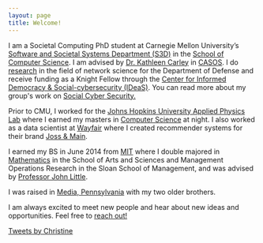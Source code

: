 ```yaml
---
layout: page
title: Welcome!
---
```


I am a Societal Computing PhD student at Carnegie Mellon University’s [Software and Societal Systems Department (S3D)](http://isri.cmu.edu/index.html) in the [School of Computer Science](https://www.cs.cmu.edu). I am advised by [Dr. Kathleen Carley](http://www.casos.cs.cmu.edu/bios/carley/carley.html) in [CASOS](http://casos.cs.cmu.edu). I do [research](/research) in the field of network science for the Department of Defense and receive funding as a Knight Fellow through the [Center for Informed Democracy & Social-cybersecurity (IDeaS)](https://www.cmu.edu/ideas-social-cybersecurity/).  You can read more about my group's work on [Social Cyber Security.](https://www.social-cybersecurity.org)

Prior to CMU, I worked for the [Johns Hopkins University Applied Physics Lab](https://www.jhuapl.edu/) where I earned my masters in [Computer Science](https://engineering.jhu.edu/fields-of-study/computer-science/) at night. I also worked as a data scientist at [Wayfair](www.wayfair.com) where I created recommender systems for their brand [Joss & Main](https://www.jossandmain.com/).

I earned my BS in June 2014 from  [MIT](http://mit.edu) where I double majored in [Mathematics](https://math.mit.edu/) in the School of Arts and Sciences and Management Operations Research in the Sloan School of Management, and was advised by [Professor John Little](https://mitsloan.mit.edu/faculty/directory/john-d-c-little).

I was raised in [Media, Pennsylvania](https://visitmediapa.com/) with my two older brothers. 

I am always excited to meet new people and hear about new ideas and opportunities. Feel free to [reach out!](/contact)

<div class="feeds clearfix">
  <div class="feed-container">
      <a class="twitter-timeline" href="https://twitter.com/christine_owl" data-tweet-limit="2">Tweets by Christine</a> <script async src="//platform.twitter.com/widgets.js" charset="utf-8"></script>
      <!-- <a class="twitter-timeline"
        href="https://twitter.com/christine_owl">
      Tweets by @Christine_Owl
      </a> -->
    </div>  
</div>

<script>window.twttr = (function(d, s, id) {
  var js, fjs = d.getElementsByTagName(s)[0],
    t = window.twttr || {};
  if (d.getElementById(id)) return t;
  js = d.createElement(s);
  js.id = id;
  js.src = "https://platform.twitter.com/widgets.js";
  fjs.parentNode.insertBefore(js, fjs);

  t._e = [];
  t.ready = function(f) {
    t._e.push(f);
  };

  return t;
}(document, "script", "twitter-wjs"));</script>
